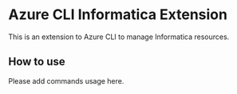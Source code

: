 # Azure CLI Informatica Extension #
This is an extension to Azure CLI to manage Informatica resources.

## How to use ##
Please add commands usage here.